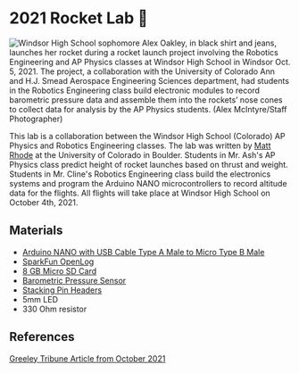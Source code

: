 # 2021 Rocket Lab 🚀

![Windsor High School sophomore Alex Oakley, in black shirt and jeans, launches her rocket during a rocket launch project involving the Robotics Engineering and AP Physics classes at Windsor High School in Windsor Oct. 5, 2021. The project, a collaboration with the University of Colorado Ann and H.J. Smead Aerospace Engineering Sciences department, had students in the Robotics Engineering class build electronic modules to record barometric pressure data and assemble them into the rockets’ nose cones to collect data for analysis by the AP Physics students. (Alex McIntyre/Staff Photographer)](https://www.greeleytribune.com/wp-content/uploads/2021/10/GRE-L-WindsorHSRockets-AM0726.jpg?w=1196)

This lab is a collaboration between the Windsor High School (Colorado) AP Physics and Robotics Engineering classes.  The lab was written by [Matt Rhode](https://www.colorado.edu/aerospace/matt-rhode) at the University of Colorado in Boulder.  Students in Mr. Ash's AP Physics class predict height of rocket launches based on thrust and weight.  Students in Mr. Cline's Robotics Engineering class build the electronics systems and program the Arduino NANO microcontrollers to record altitude data for the flights.  All flights will take place at Windsor High School on October 4th, 2021.

## Materials

- [Arduino NANO with USB Cable Type A Male to Micro Type B Male](https://store-usa.arduino.cc/products/arduino-nano?selectedStore=us)
- [SparkFun OpenLog](https://www.sparkfun.com/products/13712)
- [8 GB Micro SD Card](https://www.amazon.com/Gigastone-2-Pack-Surveillance-Security-Professional/dp/B0858FBL8V/ref=sr_1_4?dchild=1)
- [Barometric Pressure Sensor](https://www.amazon.com/Sipytoph-Precision-Atmospheric-Pressure-Barometric/dp/B092MSFPMX/ref=sr_1_6?dchild=1&keywords=barometric+280&qid=1632094936&s=industrial&sr=1-6)
- [Stacking Pin Headers](https://www.amazon.com/2-54mm-Straight-Connector-Assortment-Arduino/dp/B0785SP8PB/ref=sr_1_2?dchild=1)
- 5mm LED
- 330 Ohm resistor

## References

[Greeley Tribune Article from October 2021](https://www.greeleytribune.com/2021/10/05/blast-off-windsor-high-students-team-up-to-build-and-launch-rockets/)
